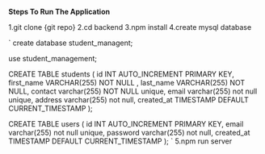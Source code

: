**Steps To Run The Application**

1.git clone {git repo}
2.cd backend
3.npm install
4.create mysql database 

` create database student_managent;

use student_management;

CREATE TABLE students (
  id INT AUTO_INCREMENT PRIMARY KEY,
  first_name VARCHAR(255) NOT NULL ,
  last_name VARCHAR(255) NOT NULL,
  contact varchar(255) NOT NULL unique,
  email varchar(255) not null unique,
  address varchar(255) not null,
  created_at TIMESTAMP DEFAULT CURRENT_TIMESTAMP
);

CREATE TABLE users (
  id INT AUTO_INCREMENT PRIMARY KEY,
  email varchar(255) not null unique,
  password varchar(255) not null,
  created_at TIMESTAMP DEFAULT CURRENT_TIMESTAMP
); `
5.npm run server
